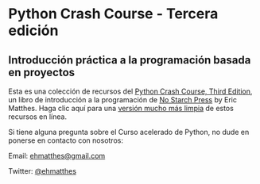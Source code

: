 Python Crash Course - Tercera edición
===

Introducción práctica a la programación basada en proyectos
---

Esta es una colección de recursos del [Python Crash Course, Third Edition](https://nostarch.com/python-crash-course-3rd-edition), un libro de introducción a la programación de [No Starch Press](https://nostarch.com) by Eric Matthes. Haga clic aquí para una [versión mucho más limpia](https://ehmatthes.github.io/pcc_3e/) de estos recursos en línea.

Si tiene alguna pregunta sobre el Curso acelerado de Python, no dude en ponerse en contacto con nosotros:

Email: ehmatthes@gmail.com

Twitter: [@ehmatthes](http://twitter.com/ehmatthes/)
